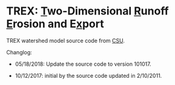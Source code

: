 # TREX: <u>T</u>wo-Dimensional <u>R</u>unoff <u>E</u>rosion and E<u>x</u>port
TREX watershed model source code from [CSU](http://www.engr.colostate.edu/~pierre/ce_old/Projects/TREX%20Web%20Pages/TREX-Home.html).

Changlog:

+ 05/18/2018: Update the source code to version 101017.

+ 10/12/2017: initial by the source code updated in 2/10/2011.